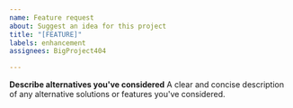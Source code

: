 ```yaml
---
name: Feature request
about: Suggest an idea for this project
title: "[FEATURE]"
labels: enhancement
assignees: BigProject404

---
```


**Describe alternatives you've considered**
A clear and concise description of any alternative solutions or features you've considered.

